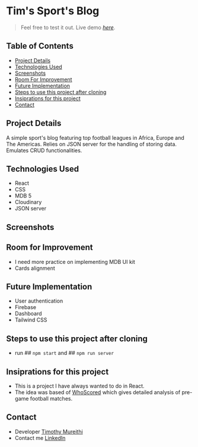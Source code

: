 # Tim's Sport's Blog
> Feel free to test it out. 
> Live demo [_here_](). 

## Table of Contents
* [Project Details](#project-details)
* [Technologies Used](#technologies-used)
* [Screenshots](#screenshots)
* [Room For Improvement](#room-for-improvement)
* [Future Implementation](#future-implementation)
* [Steps to use this project after cloning](#steps-to-use-this-project-after-cloning)
* [Insiprations for this project](#steps-to-use-this-project-after-cloning)
* [Contact](#contact)


## Project Details
A simple sport's blog featuring top football leagues in Africa, Europe and The Americas. Relies on JSON server for the handling of storing data. Emulates CRUD functionalities.

## Technologies Used
- React
- CSS
- MDB 5
- Cloudinary
- JSON server

## Screenshots


## Room for Improvement
- I need more practice on implementing MDB UI kit 
- Cards alignment

## Future Implementation
- User authentication
- Firebase 
- Dashboard
- Tailwind CSS

## Steps to use this project after cloning
- run ## `npm start` and ## `npm run server`

## Insiprations for this project
- This is a project I have always wanted to do in React. 
- The idea was based of [WhoScored](https://www.whoscored.com/Articles) which gives detailed analysis of pre-game football matches.

## Contact
- Developer [Timothy Mureithi](https://github.com/timothymureithi)
- Contact me [LinkedIn](https://www.linkedin.com/in/timothy-mureithi-74a440234/)